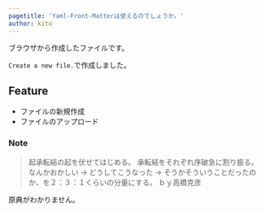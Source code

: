 ```yaml
---
pagetitle: 'Yaml-Front-Matterは使えるのでしょうか。'
author: kito
---
```


ブラウザから作成したファイルです。

`Create a new file.`で作成しました。

## Feature

- ファイルの新規作成
- ファイルのアップロード

### Note

> 起承転結の起を伏せてはじめる。
> 承転結をそれぞれ序破急に割り振る。
> なんかおかしい -> どうしてこうなった -> そうかそういうことだったのか、を２：３：１くらいの分量にする。
> ｂｙ高橋克彦

原典がわかりません。
